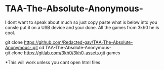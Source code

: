 # TAA-The-Absolute-Anonymous-

I dont want to speak about much so just copy paste what is below into you consle put it on a USB device and your done. All the games from 3kh0 he is cool.


git clone https://github.com/Redacted-gav/TAA-The-Absolute-Anonymous-.git
cd TAA-The-Absolute-Anonymous-        
git clone https://gitlab.com/3kh0/3kh0-assets.git games


*This will work unless you cant open html files
